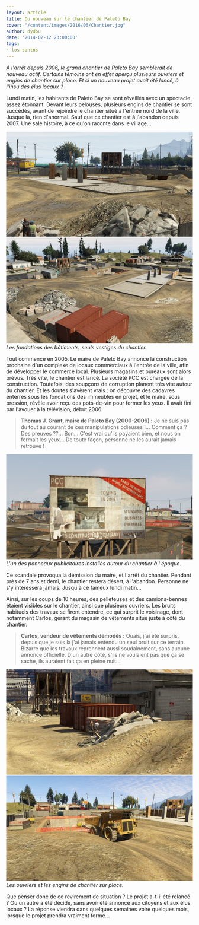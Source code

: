 ```yaml
---
layout: article
title: Du nouveau sur le chantier de Paleto Bay
cover: "/content/images/2016/06/Chantier.jpg"
author: dydou
date: '2014-02-12 23:00:00'
tags:
- los-santos
---
```


_A l'arrêt depuis 2006, le grand chantier de Paleto Bay semblerait de nouveau actif. Certains témoins ont en effet aperçu plusieurs ouvriers et engins de chantier sur place. Et si un nouveau projet avait été lancé, à l'insu des élus locaux ?_

Lundi matin, les habitants de Paleto Bay se sont réveillés avec un spectacle assez étonnant. Devant leurs pelouses, plusieurs engins de chantier se sont succédés, avant de rejoindre le chantier situé à l'entrée nord de la ville. Jusque là, rien d'anormal. Sauf que ce chantier est à l'abandon depuis 2007. Une sale histoire, à ce qu'on raconte dans le village...

![](/content/images/2016/06/Chantier4.jpg)
![Les fondations des bâtiments, seuls vestiges du chantier.](/content/images/2016/06/Chantier5.jpg)
_Les fondations des bâtiments, seuls vestiges du chantier._

Tout commence en 2005. Le maire de Paleto Bay annonce la construction prochaine d'un complexe de locaux commerciaux à l'entrée de la ville, afin de développer le commerce local. Plusieurs magasins et bureaux sont alors prévus. Très vite, le chantier est lancé. La société PCC est chargée de la construction. Toutefois, des soupçons de corruption planent très vite autour du chantier. Et les doutes s'avèrent vrais : on découvre des cadavres enterrés sous les fondations des immeubles en projet, et le maire, sous pression, révèle avoir reçu des pots-de-vin pour fermer les yeux. Il avait fini par l'avouer à la télévision, début 2006.

> **Thomas J. Grant, maire de Paleto Bay (2000-2006) :** Je ne suis pas du tout au courant de ces manipulations odieuses !... Comment ça ? Des preuves ??... Bon... C'est vrai qu'ils payaient bien, et nous on fermait les yeux... De toute façon, personne ne les aurait jamais retrouvé !

![L'un des panneaux publicitaires installés autour du chantier à l'époque.](/content/images/2016/06/Chantier_0.jpg)
_L'un des panneaux publicitaires installés autour du chantier à l'époque._

Ce scandale provoqua la démission du maire, et l'arrêt du chantier. Pendant près de 7 ans et demi, le chantier restera désert, à l'abandon. Personne ne s'y intéressera jamais. Jusqu'à ce fameux lundi matin...

Ainsi, sur les coups de 10 heures, des pelleteuses et des camions-bennes étaient visibles sur le chantier, ainsi que plusieurs ouvriers. Les bruits habituels des travaux se firent entendre, ce qui surprit le voisinage, dont notamment Carlos, gérant du magasin de vêtements situé juste à côté du chantier.

> **Carlos, vendeur de vêtements démodés :** Ouais, j'ai été surpris, depuis que je suis là j'ai jamais entendu un seul bruit sur ce terrain. Bizarre que les travaux reprennent aussi soudainement, sans aucune annonce officielle. D'un autre côté, s'ils ne voulaient pas que ça se sache, ils auraient fait ça en pleine nuit...

![](/content/images/2016/06/Chantier2.jpg)
![Les ouvriers et les engins de chantier sur place.](/content/images/2016/06/Chantier3.jpg)
_Les ouvriers et les engins de chantier sur place._

Que penser donc de ce revirement de situation ? Le projet a-t-il été relancé ? Ou un autre a été décidé, sans avoir été annoncé aux citoyens et aux élus locaux ? La réponse viendra dans quelques semaines voire quelques mois, lorsque le projet prendra vraiment forme...